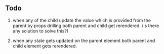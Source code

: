 ## Todo

1.  when any of the child update the value which is provided from the parent by props drilling both parent and child get rerendered. (is there any solution to solve this?)

2.  when any state gets updated on the parent element both parent and child element gets rerendered.
